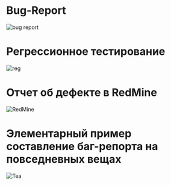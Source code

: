 # Bug-Report
![bug report](https://user-images.githubusercontent.com/110155155/183834854-23a05d69-100a-4123-a1e5-f68eb48c664e.PNG)
# Регрессионное тестирование 
![reg](https://user-images.githubusercontent.com/110155155/183835377-a255b5f9-b92a-45ed-9e08-2aedca079f05.PNG)
# Отчет об дефекте в RedMine
![RedMine](https://user-images.githubusercontent.com/110155155/183835637-d0e5f74f-d7c7-4969-81c9-ed32328fe6a0.PNG)
# Элементарный пример составление баг-репорта на повседневных вещах 
![Tea](https://user-images.githubusercontent.com/110155155/183836221-6aac2942-caf7-4d7b-8f92-4ea0c4a183e8.PNG)
